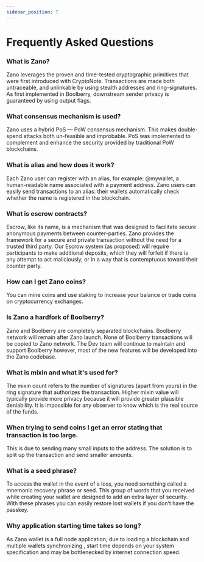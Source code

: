 ```yaml
---
sidebar_position: 7
---
```


# Frequently Asked Questions

### What is Zano?

Zano leverages the proven and time-tested cryptographic primitives that were first introduced with CryptoNote. Transactions are made both untraceable, and unlinkable by using stealth addresses and ring-signatures. As first implemented in Boolberry, downstream sender privacy is guaranteed by using output flags.

### What consensus mechanism is used?

Zano uses a hybrid PoS — PoW consensus mechanism. This makes double-spend attacks both un-feasible and improbable. PoS was implemented to complement and enhance the security provided by traditional PoW blockchains.

### What is alias and how does it work?

Each Zano user can register with an alias, for example: @mywallet, a human-readable name associated with a payment address. Zano users can easily send transactions to an alias: their wallets automatically check whether the name is registered in the blockchain.

### What is escrow contracts?

Escrow, like its name, is a mechanism that was designed to facilitate secure anonymous payments between counter-parties. Zano provides the framework for a secure and private transaction without the need for a trusted third party. Our Escrow system (as proposed) will require participants to make additional deposits, which they will forfeit if there is any attempt to act maliciously, or in a way that is contemptuous toward their counter party.

### How can I get Zano coins?

You can mine coins and use staking to increase your balance or trade coins on cryptocurrency exchanges.

### Is Zano a hardfork of Boolberry?

Zano and Boolberry are completely separated blockchains. Boolberry network will remain after Zano launch. None of Boolberry transactions will be copied to Zano network. The Dev team will continue to maintain and support Boolberry however, most of the new features will be developed into the Zano codebase.

### What is mixin and what it's used for?

The mixin count refers to the number of signatures (apart from yours) in the ring signature that authorizes the transaction. Higher mixin value will typically provide more privacy because it will provide greater plausible deniability. It is impossible for any observer to know which is the real source of the funds.

### When trying to send coins I get an error stating that transaction is too large.

This is due to sending many small inputs to the address. The solution is to split up the transaction and send smaller amounts.

### What is a seed phrase?

To access the wallet in the event of a loss, you need something called a mnemonic recovery phrase or seed. This group of words that you received while creating your wallet are designed to add an extra layer of security. With these phrases you can easily restore lost wallets if you don’t have the passkey.

### Why application starting time takes so long?

As Zano wallet is a full node application, due to loading a blockchain and multiple wallets synchronizing , start time depends on your system specification and may be bottlenecked by internet connection speed.
